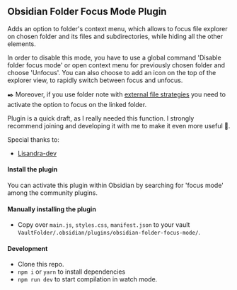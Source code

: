 ## Obsidian Folder Focus Mode Plugin

Adds an option to folder's context menu, which allows to focus file explorer on chosen folder and its files and subdirectories, while hiding all the other elements.

In order to disable this mode, you have to use a global command 'Disable folder focus mode' or open context menu for previously chosen folder and choose 'Unfocus'. You can also choose to add an icon on the top of the explorer view, to rapidly switch between focus and unfocus.

✒️ Moreover, if you use folder note with [external file strategies](https://github.com/aidenlx/alx-folder-note/wiki/folder-note-pref) you need to activate the option to focus on the linked folder. 

Plugin is a quick draft, as I really needed this function. I strongly recommend joining and developing it with me to make it even more useful 🌚.

Special thanks to:
- [Lisandra-dev](https://github.com/Lisandra-dev)

#### Install the plugin

You can activate this plugin within Obsidian by searching for 'focus mode' among the community plugins.

#### Manually installing the plugin

- Copy over `main.js`, `styles.css`, `manifest.json` to your vault `VaultFolder/.obsidian/plugins/obsidian-folder-focus-mode/`.

#### Development

- Clone this repo.
- `npm i` or `yarn` to install dependencies
- `npm run dev` to start compilation in watch mode.
